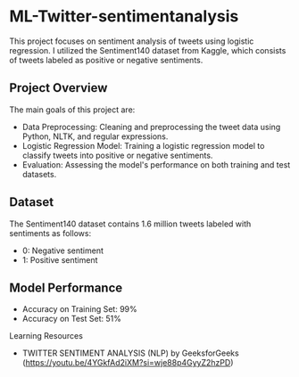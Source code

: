 # ML-Twitter-sentimentanalysis
This project focuses on sentiment analysis of tweets using logistic regression. I utilized the Sentiment140 dataset from Kaggle, which consists of tweets labeled as positive or negative sentiments.


## Project Overview
The main goals of this project are:

- Data Preprocessing: Cleaning and preprocessing the tweet data using Python, NLTK, and regular expressions.
- Logistic Regression Model: Training a logistic regression model to classify tweets into positive or negative sentiments.
- Evaluation: Assessing the model's performance on both training and test datasets.


## Dataset
The Sentiment140 dataset contains 1.6 million tweets labeled with sentiments as follows:

- 0: Negative sentiment
- 1: Positive sentiment

## Model Performance
- Accuracy on Training Set: 99%
- Accuracy on Test Set: 51%

Learning Resources
- TWITTER SENTIMENT ANALYSIS (NLP) by GeeksforGeeks (https://youtu.be/4YGkfAd2iXM?si=wje88p4GyyZ2hzPD)
